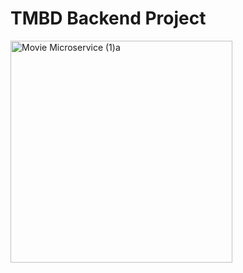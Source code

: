 # TMBD Backend Project

<img width="355" alt="Movie Microservice (1)a" src="https://github.com/HabibaGamil/TMBD-backend-Microservices/assets/75835933/f4318abb-be6f-4bd5-9cd9-d336b5de3458">


